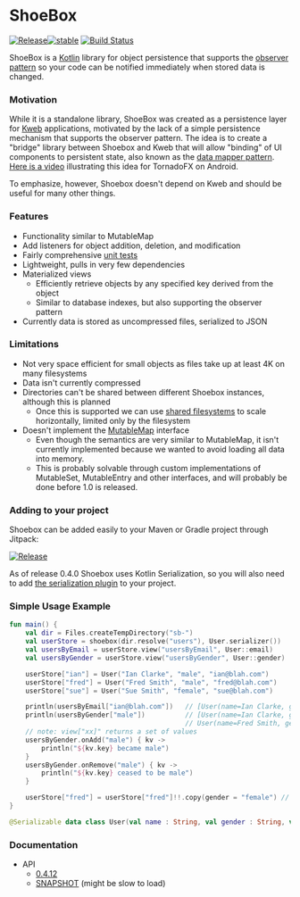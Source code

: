 # ShoeBox

[![Release](https://jitpack.io/v/kwebio/shoebox.svg)](https://jitpack.io/#kwebio/shoebox)[![stable](http://badges.github.io/stability-badges/dist/stable.svg)](http://github.com/badges/stability-badges) [![Build Status](https://github.com/kwebio/shoebox/workflows/tests/badge.svg?branch=master)](https://github.com/kwebio/kweb-core/actions?query=branch%3Amaster+workflow%3Atests) 

ShoeBox is a [Kotlin](http://kotlinlang.org/) library for object persistence that supports the 
[observer pattern](https://en.wikipedia.org/wiki/Observer_pattern) so your code can be notified immediately when 
stored data is changed.

### Motivation

While it is a standalone library, ShoeBox was created as a persistence layer for [Kweb](http://kweb.io/) applications, 
motivated by the lack of a simple persistence mechanism that supports the observer pattern.  The idea is to create a 
"bridge" library between Shoebox and Kweb that will allow "binding" of UI components to persistent state, also known as 
the [data mapper pattern](https://en.m.wikipedia.org/wiki/Data_mapper_pattern).
[Here is a video](https://www.youtube.com/watch?v=0Q-BUldFZjA) illustrating this idea for TornadoFX on Android.

To emphasize, however, Shoebox doesn't depend on Kweb and should be useful for many other things.

### Features
* Functionality similar to MutableMap
* Add listeners for object addition, deletion, and modification
* Fairly comprehensive [unit tests](https://github.com/sanity/shoebox/tree/master/src/test/kotlin/com/github/sanity/shoebox)
* Lightweight, pulls in very few dependencies
* Materialized views
  * Efficiently retrieve objects by any specified key derived from the object
  * Similar to database indexes, but also supporting the observer pattern
* Currently data is stored as uncompressed files, serialized to JSON

### Limitations
* Not very space efficient for small objects as files take up at least 4K on many filesystems
* Data isn't currently compressed
* Directories can't be shared between different Shoebox instances, although this is planned
  * Once this is supported we can use [shared filesystems](https://aws.amazon.com/blogs/aws/amazon-elastic-file-system-shared-file-storage-for-amazon-ec2/)
    to scale horizontally, limited only by the filesystem
* Doesn't implement the [MutableMap](https://kotlinlang.org/api/latest/jvm/stdlib/kotlin.collections/-mutable-map/) interface
  * Even though the semantics are very similar to MutableMap, it isn't currently implemented because we wanted to avoid
    loading all data into memory.  
  * This is probably solvable through custom implementations of MutableSet, MutableEntry and other interfaces, and
    will probably be done before 1.0 is released.

### Adding to your project
Shoebox can be added easily to your Maven or Gradle project through Jitpack:

[![Release](https://jitpack.io/v/kwebio/shoebox.svg)](https://jitpack.io/#kwebio/shoebox)

As of release 0.4.0 Shoebox uses Kotlin Serialization, so you will also need to add [the serialization plugin](https://github.com/Kotlin/kotlinx.serialization#gradle) to your project.

### Simple Usage Example
```kotlin
fun main() {
    val dir = Files.createTempDirectory("sb-")
    val userStore = shoebox(dir.resolve("users"), User.serializer())
    val usersByEmail = userStore.view("usersByEmail", User::email)
    val usersByGender = userStore.view("usersByGender", User::gender)

    userStore["ian"] = User("Ian Clarke", "male", "ian@blah.com")
    userStore["fred"] = User("Fred Smith", "male", "fred@blah.com")
    userStore["sue"] = User("Sue Smith", "female", "sue@blah.com")

    println(usersByEmail["ian@blah.com"])   // [User(name=Ian Clarke, gender=male, email=ian@blah.com)]
    println(usersByGender["male"])          // [User(name=Ian Clarke, gender=male, email=ian@blah.com),
                                            // User(name=Fred Smith, gender=male, email=fred@blah.com)]
    // note: view["xx]" returns a set of values
    usersByGender.onAdd("male") { kv ->
        println("${kv.key} became male")
    }
    usersByGender.onRemove("male") { kv ->
        println("${kv.key} ceased to be male")
    }

    userStore["fred"] = userStore["fred"]!!.copy(gender = "female") // Prints "fred ceased to be male"
}

@Serializable data class User(val name : String, val gender : String, val email : String)

```

### Documentation
* API
  * [0.4.12](https://jitpack.io/com/github/sanity/shoebox/0.4.12/javadoc/)
  * [SNAPSHOT](https://jitpack.io/com/github/sanity/shoebox/-SNAPSHOT/javadoc/) (might be slow to load)
